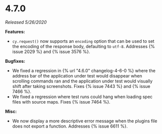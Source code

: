 # 4.7.0

*Released 5/26/2020*

**Features:**

- `cy.request()` now supports an `encoding` option that can be used to set the encoding of the response body, defaulting to `utf-8`. Addresses {% issue 2029 %} and {% issue 3576 %}.

**Bugfixes:**

- We fixed a regression in {% url "4.6.0" changelog-4-6-0 %}  where the address bar of the application under test would disappear when scrolling commands ran and the application under test would visually shift after taking screenshots. Fixes {% issue 7443 %} and {% issue 7466 %}.
- We fixed a regression where test runs could hang when loading spec files with source maps. Fixes {% issue 7464 %}.

**Misc:**

- We now display a more descriptive error message when the plugins file does not export a function. Addresses {% issue 6611 %}.
